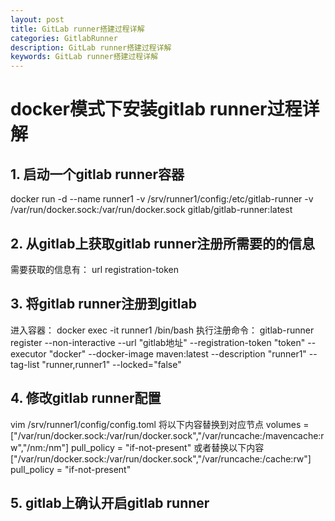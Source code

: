 ```yaml
---
layout: post
title: GitLab runner搭建过程详解
categories: GitlabRunner
description: GitLab runner搭建过程详解
keywords: GitLab runner搭建过程详解
---
```


# docker模式下安装gitlab runner过程详解

## 1. 启动一个gitlab runner容器
docker run -d --name runner1 -v /srv/runner1/config:/etc/gitlab-runner 
-v /var/run/docker.sock:/var/run/docker.sock  gitlab/gitlab-runner:latest

## 2. 从gitlab上获取gitlab runner注册所需要的的信息
需要获取的信息有：
url
registration-token

## 3. 将gitlab runner注册到gitlab
进入容器： docker exec -it runner1 /bin/bash
执行注册命令：
  gitlab-runner register --non-interactive --url "gitlab地址" --registration-token "token" 
  --executor "docker" --docker-image maven:latest --description "runner1" 
  --tag-list "runner,runner1" --locked="false"
  
## 4. 修改gitlab runner配置
vim /srv/runner1/config/config.toml
将以下内容替换到对应节点
  volumes = ["/var/run/docker.sock:/var/run/docker.sock","/var/runcache:/mavencache:rw","/nm:/nm"]
  pull_policy = "if-not-present"
或者替换以下内容
  ["/var/run/docker.sock:/var/run/docker.sock","/var/runcache:/cache:rw"]
    pull_policy = "if-not-present"

## 5. gitlab上确认开启gitlab runner
